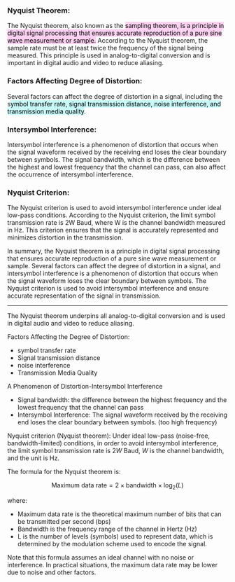### Nyquist Theorem:

The Nyquist theorem, also known as the <mark style="background: #FFB8EBA6;">sampling theorem, is a principle in digital signal processing that ensures accurate reproduction of a pure sine wave measurement or sample.</mark> According to the Nyquist theorem, the sample rate must be at least twice the frequency of the signal being measured. This principle is used in analog-to-digital conversion and is important in digital audio and video to reduce aliasing.

### Factors Affecting Degree of Distortion:

Several factors can affect the degree of distortion in a signal, including the s<mark style="background: #ABF7F7A6;">ymbol transfer rate, signal transmission distance, noise interference, and transmission media quality</mark>.

### Intersymbol Interference:

Intersymbol interference is a phenomenon of distortion that occurs when the signal waveform received by the receiving end loses the clear boundary between symbols. The signal bandwidth, which is the difference between the highest and lowest frequency that the channel can pass, can also affect the occurrence of intersymbol interference.

### Nyquist Criterion:

The Nyquist criterion is used to avoid intersymbol interference under ideal low-pass conditions. According to the Nyquist criterion, the limit symbol transmission rate is 2W Baud, where W is the channel bandwidth measured in Hz. This criterion ensures that the signal is accurately represented and minimizes distortion in the transmission.

In summary, the Nyquist theorem is a principle in digital signal processing that ensures accurate reproduction of a pure sine wave measurement or sample. Several factors can affect the degree of distortion in a signal, and intersymbol interference is a phenomenon of distortion that occurs when the signal waveform loses the clear boundary between symbols. The Nyquist criterion is used to avoid intersymbol interference and ensure accurate representation of the signal in transmission.

---
The Nyquist theorem underpins all analog-to-digital conversion and is used in digital audio and video to reduce aliasing.

Factors Affecting the Degree of Distortion:
- symbol transfer rate
- Signal transmission distance
- noise interference
- Transmission Media Quality

A Phenomenon of Distortion-Intersymbol Interference
- Signal bandwidth: the difference between the highest frequency and the lowest frequency that the channel can pass
- Intersymbol Interference: The signal waveform received by the receiving end loses the clear boundary between symbols. (too high frequency)

Nyquist criterion (Nyquist theorem): Under ideal low-pass (noise-free, bandwidth-limited) conditions, in order to avoid intersymbol interference, the limit symbol transmission rate is $2W$ Baud, $W$ is the channel bandwidth, and the unit is Hz.

The formula for the Nyquist theorem is:

$$\text{Maximum data rate} = 2 \times \text{bandwidth} \times \log_2(L)$$

where:
- Maximum data rate is the theoretical maximum number of bits that can be transmitted per second (bps)
- Bandwidth is the frequency range of the channel in Hertz (Hz)
- L is the number of levels (symbols) used to represent data, which is determined by the modulation scheme used to encode the signal.

Note that this formula assumes an ideal channel with no noise or interference. In practical situations, the maximum data rate may be lower due to noise and other factors.

